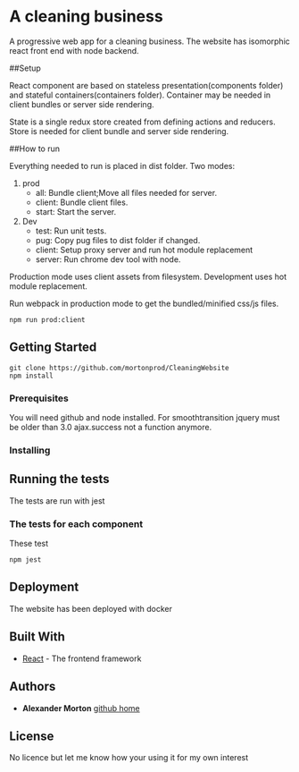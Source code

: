 ﻿# A cleaning business

A progressive web app for a cleaning business.  The website has isomorphic react front end with node backend. 

##Setup 

React component are based on stateless presentation(components folder) and stateful containers(containers folder).
Container may be needed in client bundles or server side rendering.

State is a single redux store created from defining actions and reducers. Store is needed for client bundle and server side rendering.

  

##How to run 

Everything needed to run is placed in dist folder.
Two modes:
1. prod
	* all: Bundle client;Move all files needed for server.
	* client: Bundle client files.
	* start: Start the server.
2. Dev
	* test: Run unit tests. 
	* pug: Copy pug files to dist folder if changed.
	* client: Setup proxy server and run hot module replacement
	* server: Run chrome dev tool with node. 

Production mode uses client assets from filesystem. Development uses hot module replacement.

Run webpack in production mode to get the bundled/minified css/js files.
```
npm run prod:client
```



## Getting Started



```
git clone https://github.com/mortonprod/CleaningWebsite
npm install
``` 

### Prerequisites

You will need github and node installed. For smoothtransition jquery must be older than 3.0 ajax.success not a function anymore.


### Installing


## Running the tests

The tests are run with jest

### The tests for each component

These test

```
npm jest
```


## Deployment

The website has been deployed with docker

## Built With

* [React](https://facebook.github.io/react/) - The frontend framework


## Authors

* **Alexander Morton**  [github home](https://github.com/mortonprod/CleaningWebsite)

## License

No licence but let me know how your using it for my own interest

	